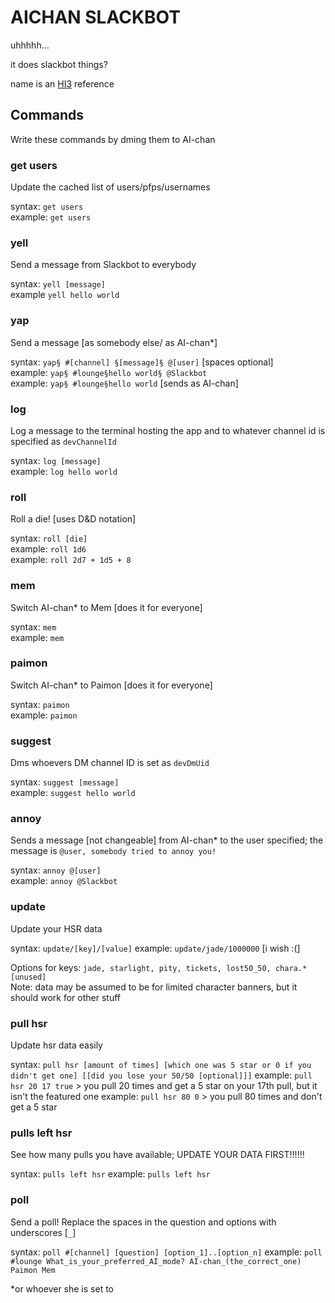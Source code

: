# AICHAN SLACKBOT  
  
uhhhhh...  
  
it does slackbot things?  
  
name is an [HI3](https://en.wikipedia.org/wiki/Honkai_Impact_3rd) reference  
  
## Commands  
  
Write these commands by dming them to AI-chan  
  
### get users  
  
Update the cached list of users/pfps/usernames  
  
syntax: `get users`  
example: `get users`  
  
### yell  
  
Send a message from Slackbot to everybody   
  
syntax: `yell [message]`  
example `yell hello world`  
  
### yap  
  
Send a message [as somebody else/ as AI-chan*]  
  
syntax: `yap§ #[channel] §[message]§ @[user]` [spaces optional]  
example: `yap§ #lounge§hello world§ @Slackbot`  
example: `yap§ #lounge§hello world` [sends as AI-chan]  
  
### log  
  
Log a message to the terminal hosting the app and to whatever channel id is specified as `devChannelId`  
  
syntax: `log [message]`  
example: `log hello world`  
  
### roll  
  
Roll a die! [uses D&D notation]  
  
syntax: `roll [die]`   
example: `roll 1d6`  
example: `roll 2d7 + 1d5 + 8`  
  
### mem  
  
Switch AI-chan* to Mem [does it for everyone]  
  
syntax: `mem`  
example: `mem`  
  
### paimon  
  
Switch AI-chan* to Paimon [does it for everyone]  
  
syntax: `paimon`  
example: `paimon`  
  
### suggest  
  
Dms whoevers DM channel ID is set as `devDmUid`  
  
syntax: `suggest [message]`  
example: `suggest hello world`  
  
### annoy  
  
Sends a message [not changeable] from AI-chan* to the user specified; the message is `@user, somebody tried to annoy you!`  
  
syntax: `annoy @[user]`  
example: `annoy @Slackbot`  
  
  
### update
  
Update your HSR data
  
syntax: `update/[key]/[value]`
example: `update/jade/1000000` [i wish :(]

Options for keys: `jade, starlight, pity, tickets, lost50_50, chara.* [unused]`  
Note: data may be assumed to be for limited character banners, but it should work for other stuff

### pull hsr
  
Update hsr data easily
  
syntax: `pull hsr [amount of times] [which one was 5 star or 0 if you didn't get one] [[did you lose your 50/50 [optional]]]`
example: `pull hsr 20 17 true` > you pull 20 times and get a 5 star on your 17th pull, but it isn't the featured one
example: `pull hsr 80 0` > you pull 80 times and don't get a 5 star

### pulls left hsr

See how many pulls you have available; UPDATE YOUR DATA FIRST!!!!!!

syntax: `pulls left hsr`
example: `pulls left hsr`

### poll

Send a poll! Replace the spaces in the question and options with underscores [`_`]

syntax: `poll #[channel] [question] [option_1]..[option_n]`
example: `poll #lounge What_is_your_preferred_AI_mode? AI-chan_(the_correct_one) Paimon Mem`


  
*or whoever she is set to